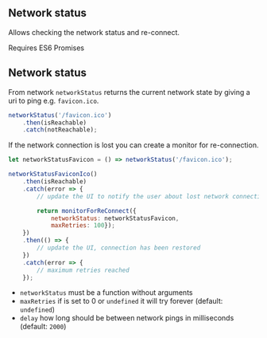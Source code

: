 Network status
--------------

Allows checking the network status and re-connect.

Requires ES6 Promises

## Network status

From network `networkStatus` returns the current network state by giving a uri to ping e.g. `favicon.ico`.

```javascript
networkStatus('/favicon.ico')
    .then(isReachable)
    .catch(notReachable);
```

If the network connection is lost you can create a monitor for re-connection.

```javascript
let networkStatusFavicon = () => networkStatus('/favicon.ico');

networkStatusFaviconIco()
    .then(isReachable)
    .catch(error => {
        // update the UI to notify the user about lost network connection

        return monitorForReConnect({
            networkStatus: networkStatusFavicon,
            maxRetries: 100});
    })
    .then(() => {
        // update the UI, connection has been restored
    })
    .catch(error => {
        // maximum retries reached
    });
```

* `networkStatus` must be a function without arguments
* `maxRetries` if is set to 0 or `undefined` it will try forever (default: `undefined`)
* `delay` how long should be between network pings in milliseconds (default: `2000`)
